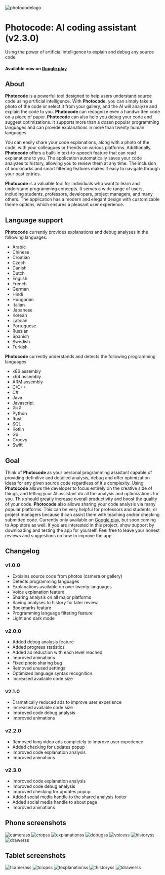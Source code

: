 ![photocodelogo](https://play-lh.googleusercontent.com/Kue6Rb2qWia7FXfi1I3eCTbCMRjdL6f0Gr__4vJFSAS1GUE603mLZZTHSxB7QydTIvyI=w480-h960-rw)
# Photocode: AI coding assistant (v2.3.0)
Using the power of artificial intelligence to explain and debug any source code
#### Available now on [Google play](https://play.google.com/store/apps/details?id=com.thephotocode.photocode)

## About
**Photocode** is a powerful tool designed to help users understand source code using artificial intelligence. With **Photocode**, you can simply take a photo of the code or select it from your gallery, and the AI ​​will analyze and explain the code to you. **Photocode** can recognize even a handwritten code on a piece of paper. **Photocode** can also help you debug your code and suggest optimizations. It supports more than a dozen popular programming languages ​​and can provide explanations in more than twenty human languages.

You can easily share your code explanations, along with a photo of the code, with your colleagues or friends on various platforms. Additionally, **Photocode** offers a built-in text-to-speech feature that can read explanations to you. The application automatically saves your code analyzes to history, allowing you to review them at any time. The inclusion of bookmarks and smart filtering features makes it easy to navigate through your past entries.

**Photocode** is a valuable tool for individuals who want to learn and understand programming concepts. It serves a wide range of users, including students, professors, developers, project managers, and many others. The application has a modern and elegant design with customizable theme options, which ensures a pleasant user experience.

## Language support
**Photocode** currently provides explanations and debug analyses in the following languages.
+ Arabic
+ Chinese
+ Croatian
+ Czech
+ Danish
+ Dutch
+ English
+ French
+ German
+ Hindi
+ Hungarian
+ Italian
+ Japanese
+ Korean
+ Latvian
+ Portuguese
+ Russian
+ Spanish
+ Swedish
+ Turkish

**Photocode** currently understands and detects the following programming languages.
+ x86 assembly
+ x64 assembly
+ ARM assembly
+ C/C++
+ C#
+ Java
+ Javascript
+ PHP
+ Python
+ Rust
+ SQL
+ Kotlin
+ Go
+ Groovy
+ Swift

## Goal
Think of **Photocode** as your personal programming assistant capable of providing definitive and detailed analysis, debug and offer optimization ideas for any given source code regardless of it's complexity. Using **Photocode** allows the developer to focus entirely on the creative side of things, and letting your AI assistant do all the analysis and optimizations for you. This should greatly increase overall productivity and boost the quality of your code. **Photocode** also allows sharing your code analysis via many popular platforms. This can be very helpful for professors and students, or project managers because it can assist them with teaching and/or checking submitted code. Currently only available on [Google play](https://play.google.com/store/apps/details?id=com.thephotocode.photocode), but soon coming to App store as well. If you are interested in this project, show support by downloading and testing the app for yourself. Feel free to leave your honest reviews and suggestions on how to improve the app.

## Changelog
### v1.0.0
+ Explains source code from photos (camera or gallery)
+ Detects programming languages
+ Explanations available on over twenty languages
+ Voice explanation feature
+ Sharing analysis on all major platforms
+ Saving analyses to history for later review
+ Bookmarks feature
+ Programming language filtering feature
+ Light and dark mode

### v2.0.0
+ Added debug analysis feature
+ Added progress statistics
+ Added ad reduction with each level reached
+ Improved animations
+ Fixed photo sharing bug
+ Removed unused settings
+ Optimized language syntax recognition
+ Increased available code size

### v2.1.0
+ Dramatically reduced ads to improve user experience
+ Increased available code size
+ Improved code debug analysis
+ Improved animations

### v2.2.0
+ Removed long video ads completely to improve user experience
+ Added checking for updates popup
+ Improved code explanation analysis
+ Improved animations

### v2.3.0
+ Improved code explanation analysis
+ Improved code debug analysis
+ Improved checking for updates popup
+ Added social media handle to the shared analysis footer
+ Added social media handle to about page
+ Improved animations

## Phone screenshots
![camerass](https://play-lh.googleusercontent.com/zScG21Ol4GBOAhz1TcnGBYAUQOO3M95PGPbRBHHrQdRfpdwmi13y-9AQhbzk6mK2d8E=w1052-h592-rw)
![cropss](https://play-lh.googleusercontent.com/iDv9yn5l7hKijr2Wl7xWkUe8SaMPXDg_TtHDbxO2HZkCO5bGEYrUtJu7ux9LCKJbdg5u=w1052-h592-rw)
![explanationss](https://play-lh.googleusercontent.com/329FFAcozMXaAlXVHJZ47t3E2UGl3PDc5qcE4IIUbz7Xk6xxRrPH5HVER49znaIdU9g=w1052-h592-rw)
![debugss](https://play-lh.googleusercontent.com/UE4bZNV_qZPma_uNccRy_G_USr2pf4QKzwUHYny6Ac0F6B9mTVnAnrZtjW3jN0eOOPI=w1052-h592-rw)
![voicess](https://play-lh.googleusercontent.com/mzi5dFNjVCroSbpegcA0-K5ncOUbQIAYey6XlBoaXTTzL3oBjyvFZVQORCy_NnD2eI0=w1052-h592-rw)
![historyss](https://play-lh.googleusercontent.com/38a5OqOGsiQ0ANlTmu07ETNwCAFDhm9etnrEsSWxQUpAFfq_dXxoaBi9mHORRjeSlvw=w1052-h592-rw)
![drawerss](https://play-lh.googleusercontent.com/rm-Z4lG1yU6XbUqKi0pIpaN_7qHJ5HbbM0WejbIGNSRNYfurKvtWjIicCr1wwJ3rEg=w1052-h592-rw)

## Tablet screenshots
![tcamerass](https://play-lh.googleusercontent.com/WAjrwWV-FV603G5xzgZWEpfwNN1MKEANUaXpCKRlqroHiUkFg17q_k0ESSUtJN1Gr3wo=w1052-h592-rw)
![tcropss](https://play-lh.googleusercontent.com/zUZ79UEmMMP6HLMOVWs_BqL_5MGZWI1aGfPUpderjCcZE85H3egoXgDXVaCsaDC2Yjk=w1052-h592-rw)
![texplanationss](https://play-lh.googleusercontent.com/L8TSJZuHo-fS-xPeT-aRn72tc6oCDPTprfNZ7oHL1Wfxh5uh9E53f78XsWG7VPGijKY=w1052-h592-rw)
![thistoryss](https://play-lh.googleusercontent.com/xg8MlaanCyhKbFq8hFuG5Q7b1JWG2LG2ojk70elXilprOZTa1JH2MvdtPMdmFhJCLKgx=w1052-h592-rw)
![tdrawerss](https://play-lh.googleusercontent.com/c2YHcaM_WSF4VpaS7cWmnNycUkNqPY7GYWNClInDpXw7PUFYcwDeqoAWSPHMTRDaQQ=w1052-h592-rw)
